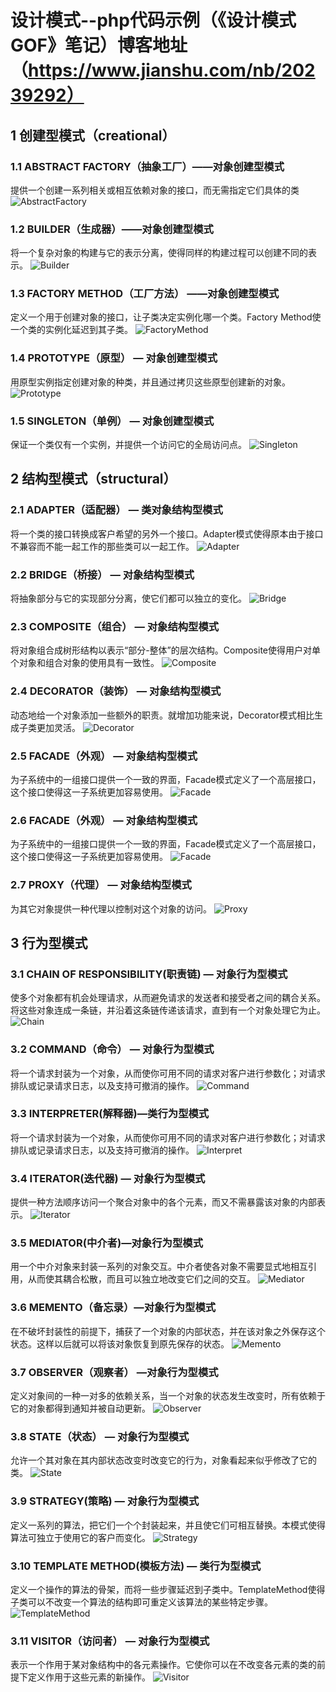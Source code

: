 # 设计模式--php代码示例（《设计模式GOF》笔记）博客地址（https://www.jianshu.com/nb/20239292）

## 1 创建型模式（creational）

### 1.1 ABSTRACT FACTORY（抽象工厂）——对象创建型模式
提供一个创建一系列相关或相互依赖对象的接口，而无需指定它们具体的类
![AbstractFactory](/img/AbstractFactory.png)

### 1.2 BUILDER（生成器）——对象创建型模式
将一个复杂对象的构建与它的表示分离，使得同样的构建过程可以创建不同的表示。
![Builder](/img/Builder.png)

### 1.3 FACTORY METHOD（工厂方法） ——对象创建型模式
定义一个用于创建对象的接口，让子类决定实例化哪一个类。Factory Method使一个类的实例化延迟到其子类。
![FactoryMethod](/img/FactoryMethod.png)

### 1.4 PROTOTYPE（原型） — 对象创建型模式
用原型实例指定创建对象的种类，并且通过拷贝这些原型创建新的对象。
![Prototype](/img/Prototype.png)

### 1.5 SINGLETON（单例） — 对象创建型模式
保证一个类仅有一个实例，并提供一个访问它的全局访问点。
![Singleton](/img/Singleton.png)

## 2 结构型模式（structural）

### 2.1 ADAPTER（适配器） — 类对象结构型模式
将一个类的接口转换成客户希望的另外一个接口。Adapter模式使得原本由于接口不兼容而不能一起工作的那些类可以一起工作。
![Adapter](/img/Adapter.png)

### 2.2 BRIDGE（桥接） — 对象结构型模式
将抽象部分与它的实现部分分离，使它们都可以独立的变化。
![Bridge](/img/Bridge.png)

### 2.3 COMPOSITE（组合） — 对象结构型模式
将对象组合成树形结构以表示“部分-整体”的层次结构。Composite使得用户对单个对象和组合对象的使用具有一致性。
![Composite](/img/Composite.png)

### 2.4 DECORATOR（装饰） — 对象结构型模式
动态地给一个对象添加一些额外的职责。就增加功能来说，Decorator模式相比生成子类更加灵活。
![Decorator](/img/Decorator.png)

### 2.5 FACADE（外观） — 对象结构型模式
为子系统中的一组接口提供一个一致的界面，Facade模式定义了一个高层接口，这个接口使得这一子系统更加容易使用。
![Facade](/img/Facade.png)

### 2.6 FACADE（外观） — 对象结构型模式
为子系统中的一组接口提供一个一致的界面，Facade模式定义了一个高层接口，这个接口使得这一子系统更加容易使用。
![Facade](/img/Facade.png)

### 2.7 PROXY（代理） — 对象结构型模式
为其它对象提供一种代理以控制对这个对象的访问。
![Proxy](/img/Proxy.png)

## 3 行为型模式

### 3.1 CHAIN OF RESPONSIBILITY(职责链) — 对象行为型模式
使多个对象都有机会处理请求，从而避免请求的发送者和接受者之间的耦合关系。将这些对象连成一条链，并沿着这条链传递该请求，直到有一个对象处理它为止。
![Chain](/img/Chain.png)

### 3.2 COMMAND（命令） — 对象行为型模式
将一个请求封装为一个对象，从而使你可用不同的请求对客户进行参数化；对请求排队或记录请求日志，以及支持可撤消的操作。
![Command](/img/Command.png)

### 3.3 INTERPRETER(解释器)—类行为型模式
将一个请求封装为一个对象，从而使你可用不同的请求对客户进行参数化；对请求排队或记录请求日志，以及支持可撤消的操作。
![Interpret](/img/Interpret.png)

### 3.4 ITERATOR(迭代器) — 对象行为型模式
提供一种方法顺序访问一个聚合对象中的各个元素，而又不需暴露该对象的内部表示。
![Iterator](/img/Iterator.png)

### 3.5 MEDIATOR(中介者)—对象行为型模式
用一个中介对象来封装一系列的对象交互。中介者使各对象不需要显式地相互引用，从而使其耦合松散，而且可以独立地改变它们之间的交互。
![Mediator](/img/Mediator.png)

### 3.6 MEMENTO（备忘录）—对象行为型模式
在不破坏封装性的前提下，捕获了一个对象的内部状态，并在该对象之外保存这个状态。这样以后就可以将该对象恢复到原先保存的状态。
![Memento](/img/Memento.png)

### 3.7 OBSERVER（观察者） —对象行为型模式
定义对象间的一种一对多的依赖关系，当一个对象的状态发生改变时，所有依赖于它的对象都得到通知并被自动更新。
![Observer](/img/Observer.png)

### 3.8 STATE（状态） — 对象行为型模式
允许一个其对象在其内部状态改变时改变它的行为，对象看起来似乎修改了它的类。
![State](/img/State.png)

### 3.9 STRATEGY(策略) — 对象行为型模式
定义一系列的算法，把它们一个个封装起来，并且使它们可相互替换。本模式使得算法可独立于使用它的客户而变化。
![Strategy](/img/Strategy.png)

### 3.10 TEMPLATE METHOD(模板方法) — 类行为型模式
定义一个操作的算法的骨架，而将一些步骤延迟到子类中。TemplateMethod使得子类可以不改变一个算法的结构即可重定义该算法的某些特定步骤。
![TemplateMethod](/img/TemplateMethod.png)

### 3.11 VISITOR（访问者） — 对象行为型模式
表示一个作用于某对象结构中的各元素操作。它使你可以在不改变各元素的类的前提下定义作用于这些元素的新操作。
![Visitor](/img/Visitor.png)
